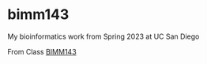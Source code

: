# bimm143
My bioinformatics work from Spring 2023 at UC San Diego

From Class [BIMM143](https://bioboot.github.io/bimm143_S23/schedule/#14)
